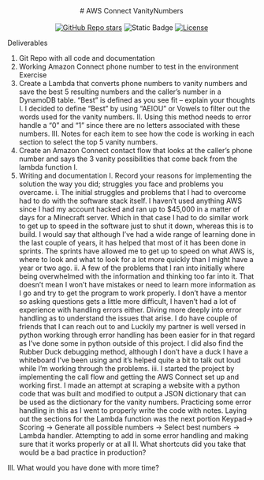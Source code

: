 <div align="center"># AWS Connect VanityNumbers</div>
<br>
<div align="center">
  <a href="https://github.com/mfts/papermark/stargazers"><img alt="GitHub Repo stars" src="https://img.shields.io/github/stars/mfts/papermark"></a>
  <img alt="Static Badge" src="https://img.shields.io/badge/Thanks_for-Stopping_In-blue">
  <a href="https://github.com/mfts/papermark/blob/main/LICENSE"><img alt="License" src="https://img.shields.io/badge/license-AGPLv3-purple"></a>
</div>


Deliverables 
1.	Git Repo with all code and documentation
2.	Working Amazon Connect phone number to test in the environment
Exercise
1.	Create a Lambda that converts phone numbers to vanity numbers and save the best 5 resulting numbers and the caller’s number in a DynamoDB table. “Best” is defined as you see fit – explain your thoughts
	I.	I decided to define “Best” by using “AEIOU” or Vowels to filter out the words used for the vanity numbers. 
	II.	Using this method needs to error handle a “0” and “1” since there are no letters associated with these numbers.
	III.	Notes for each item to see how the code is working in each section to select the top 5 vanity numbers.
2.	Create an Amazon Connect contact flow that looks at the caller’s phone number and says the 3 vanity possibilities that come back from the lambda function 
	I.	
3.	Writing and documentation 
	I.	Record your reasons for implementing the solution the way you did; struggles you face and problems you overcame. 
	i.	The initial struggles and problems that I had to overcome had to do with the software stack itself. I haven’t used anything AWS since I had my account hacked and ran up to $45,000 in a matter of days for a Minecraft server. Which in that case I had to do similar work to get up to speed in the software just to shut it down, whereas this is to build. I would say that although I’ve had a wide range of learning done in the last couple of years, it has helped that most of it has been done in sprints. The sprints have allowed me to get up to speed on what AWS is, where to look and what to look for a lot more quickly than I might have a year or two ago. 
	ii.	A few of the problems that I ran into initially where being overwhelmed with the information and thinking too far into it. That doesn’t mean I won’t have mistakes or need to learn more information as I go and try to get the program to work properly. I don’t have a mentor so asking questions gets a little more difficult, I haven’t had a lot of experience with handling errors either. Diving more deeply into error handling as to understand the issues that arise. I do have couple of friends that I can reach out to and Luckily my partner is well versed in python working through error handling has been easier for in that regard as I’ve done some in python outside of this project. I did also find the Rubber Duck debugging method, although I don’t have a duck I have a whiteboard I’ve been using and it’s helped quite a bit to talk out loud while I’m working through the problems. 
	iii.	I started the project by implementing the call flow and getting the AWS Connect set up and working first. I made an attempt at scraping a website with a python code that was built and modified to output a JSON dictionary that can be used as the dictionary for the vanity numbers. Practicing some error handling in this as I went to properly write the code with notes.  Laying out the sections for the Lambda function was the next portion Keypad-> Scoring -> Generate all possible numbers -> Select best numbers -> Lambda handler. Attempting to add in some error handling and making sure that it works properly or at all 
II.	What shortcuts did you take that would be a bad practice in production? 

III. What would you have done with more time?

